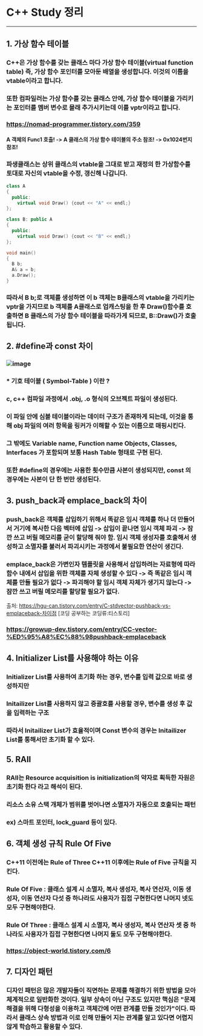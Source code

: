 # C++ Study 정리
----
## 1. 가상 함수 테이블

### C++은 가상 함수를 갖는 클래스 마다 가상 함수 테이블(virtual function table) 즉, 가상 함수 포인터를 모아둔 배열을 생성합니다. 이것의 이름을 vtable이라고 합니다.
### 또한 컴파일러는 가상 함수를 갖는 클래스 안에, 가상 함수 테이블을 가리키는 포인터를 멤버 변수로 몰래 추가시키는데 이를 vptr이라고 합니다.
### <https://nomad-programmer.tistory.com/359>
#### A 객체의 Func1 호출! -> A 클래스의 가상 함수 테이블의 주소 참조! -> 0x1024번지 참조!
### 파생클래스는 상위 클래스의 vtable을 그대로 받고 재정의 한 가상함수를 토대로 자신의 vtable을 수정, 갱신해 나갑니다. 
```cpp
class A
{
  public: 
    virtual void Draw() {cout << "A" << endl;}
};

class B: public A
{
  public:
    virtual void Draw() {cout << "B" << endl;}
};

void main()
{
  B b;
  A& a = b;
  a.Draw();
}
```
### 따라서 B b;로 객체를 생성하면 이 b 객체는 B클래스의 vtable을 가리키는 vptr을 가지므로 b 객체를 A클래스로 업캐스팅을 한 후 Draw()함수를 호출하면 B 클래스의 가상 함수 테이블을 따라가게 되므로, B::Draw()가 호출됩니다.

## 2. #define과 const 차이
### ![image](https://github.com/ParkGY94/NEPro/assets/59813824/3fb19dc3-9393-4094-bf76-952c5f803b14)
### * 기호 테이블 ( Symbol-Table ) 이란 ?
### c, c++ 컴파일 과정에서 .obj, .o 형식의 오브젝트 파일이 생성된다.
### 이 파일 안에 심볼 테이블이라는 데이터 구조가 존재하게 되는데, 이것을 통해 obj 파일의 여러 항목을 링커가 이해할 수 있는 이름으로 매핑시킨다.
### 그 밖에도 Variable name, Function name Objects, Classes, Interfaces 가 포함되며 보통 Hash Table 형태로 구현 된다. 
### 또한 #define의 경우에는 사용한 횟수만큼 사본이 생성되지만, const 의 경우에는 사본이 단 한 번만 생성된다.

## 3. push_back과 emplace_back의 차이
### push_back은 객체를 삽입하기 위해서 똑같은 임시 객체를 하나 더 만들어서 거기에 복사한 다음 벡터에 삽입 -> 삽입이 끝나면 임시 객체 파괴 -> 잠깐 쓰고 버릴 메모리를 굳이 할당해 줘야 함. 임시 객체 생성자를 호출해서 생성하고 소멸자를 불러서 파괴시키는 과정에서 불필요한 연산이 생긴다.
### emplace_back은 가변인자 템플릿을 사용해서 삽입하려는 자료형에 따라 함수 내에서 삽입을 위한 객체를 자체 생성할 수 있다 -> 즉 똑같은 임시 객체를 만들 필요가 없다 -> 파괴해야 할 임시 객체 자체가 생기지 않는다 -> 잠깐 쓰고 버릴 메모리를 할당할 필요가 없다.
출처: https://hgu-can.tistory.com/entry/C-stdvector-pushback-vs-emplaceback-차이점 [코딩 공부하는 코딩류:티스토리]
### <https://growup-dev.tistory.com/entry/CC-vector-%ED%95%A8%EC%88%98pushback-emplaceback>

## 4. Initializer List를 사용해야 하는 이유
### Initializer List를 사용하여 초기화 하는 경우, 변수를 입력 값으로 바로 생성하지만
### Initailizer List를 사용하지 않고 중괄호를 사용할 경우, 변수를 생성 후 값을 입력하는 구조
### 따라서 Initailizer List가 효율적이며 Const 변수의 경우는 Initailizer List를 통해서만 초기화 할 수 있다.

## 5. RAII
### RAII는 Resource acquisition is initialization의 약자로 획득한 자원은 초기화 한다 라고 해석이 된다.
### 리소스 소유 스택 개체가 범위를 벗어나면 소멸자가 자동으로 호출되는 패턴
### ex) 스마트 포인터, lock_guard 등이 있다.

## 6. 객체 생성 규칙 Rule Of Five
### C++11 이전에는 Rule of Three C++11 이후에는 Rule of Five 규칙을 지킨다.
### Rule Of Five : 클래스 설계 시 소멸자, 복사 생성자, 복사 연산자, 이동 생성자, 이동 연산자 다섯 중 하나라도 사용자가 집접 구현한다면 나머지 넷도 모두 구현해야한다.
### Rule Of Three : 클래스 설계 시 소멸자, 복사 생성자, 복사 연산자 셋 중 하나라도 사용자가 집접 구현한다면 나머지 둘도 모두 구현해야한다.
### <https://object-world.tistory.com/6>

## 7. 디자인 패턴
### 디자인 패턴은 많은 개발자들이 직면하는 문제를 해결하기 위한 방법을 모아 체계적으로 일반화한 것이다. 일부 상속이 아닌 구조도 있지만 핵심은 "문제 해결을 위해 다형성을 이용하고 객체간에 어떤 관계를 만들 것인가"이다. 따라서 클래스 상속 방법과 이로 인해 만들어 지는 관계를 알고 있다면 어렵지 않게 학습하고 활용할 수 있다.
### 
